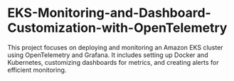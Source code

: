 # EKS-Monitoring-and-Dashboard-Customization-with-OpenTelemetry
This project focuses on deploying and monitoring an Amazon EKS cluster using OpenTelemetry and Grafana. It includes setting up Docker and Kubernetes, customizing dashboards for metrics, and creating alerts for efficient monitoring.
